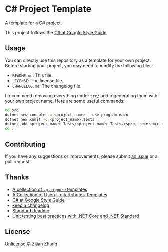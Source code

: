 # C# Project Template

A template for a C# project.

This project follows the [C# at Google Style Guide](https://google.github.io/styleguide/csharp-style.html).

## Usage

You can directly use this repository as a template for your own project. Before starting your project, you may need to modify the following files:

- `README.md`: This file.
- `LICENSE`: The license file.
- `CHANGELOG.md`: The changelog file.

I recommend removing everything under `src/` and regenerating them with your own project name. Here are some useful commands:

```bash
cd src
dotnet new console -o <project_name> --use-program-main
dotnet new xunit -o <project_name>.Tests
dotnet add <project_name>.Tests/<project_name>.Tests.csproj reference <project_name>/<project_name>.csproj
cd ..
```

## Contributing

If you have any suggestions or improvements, please submit [an issue](https://github.com/Futrime/CSharpProjectTemplate/issues/new) or a pull request.

## Thanks

- [A collection of `.gitignore` templates](https://github.com/github/gitignore)
- [A Collection of Useful .gitattributes Templates](https://github.com/alexkaratarakis/gitattributes)
- [C# at Google Style Guide](https://google.github.io/styleguide/csharp-style.html)
- [keep a changelog](https://github.com/olivierlacan/keep-a-changelog)
- [Standard Readme](https://github.com/RichardLitt/standard-readme)
- [Unit testing best practices with .NET Core and .NET Standard](https://learn.microsoft.com/en-us/dotnet/core/testing/unit-testing-best-practices)

## License

[Unlicense](/LICENSE) © Zijian Zhang
